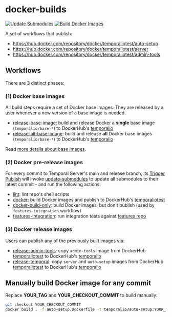 # docker-builds
[![Update Submodules](https://github.com/temporalio/docker-builds/actions/workflows/update-submodules.yml/badge.svg)](https://github.com/temporalio/docker-builds/actions/workflows/update-submodules.yml)
[![Build Docker Images](https://github.com/temporalio/docker-builds/actions/workflows/docker.yml/badge.svg)](https://github.com/temporalio/docker-builds/actions/workflows/docker.yml)

A set of workflows that publish:

- https://hub.docker.com/repository/docker/temporaliotest/auto-setup
- https://hub.docker.com/repository/docker/temporaliotest/server
- https://hub.docker.com/repository/docker/temporaliotest/admin-tools


## Workflows

There are 3 distinct phases:

### (1) Docker base images

All build steps require a set of Docker base images.
They are released by a user whenever a new version of a base image is needed.

* [release-base-image](./actions/workflows/release-base-image.yml):
  build and release Docker a **single** base image (`temporalio/base-*`) to DockerHub's [temporalio](https://hub.docker.com/u/temporalio)
* [release-all-base-image](./actions/workflows/release-all-base-image.yml):
  build and release **all** Docker base images (`temporalio/base-*`) to DockerHub's [temporalio](https://hub.docker.com/u/temporalio)

Read [more details about base images](./docker/base-images/README.md).

### (2) Docker pre-release images

For every commit to Temporal Server's main and release branch,
its [Trigger Publish](https://github.com/temporalio/temporal/blob/main/.github/workflows/trigger-publish.yml)
will invoke [update-submodules](./actions/workflows/update-submodules.yml)
to update all submodules to their latest commit - and run the following actions:

* [lint](./actions/workflows/lint.yml):
  lint repo's shell scripts
* [docker](./actions/workflows/docker.yml):
  build Docker images and publish to DockerHub's [temporaliotest](https://hub.docker.com/u/temporaliotest)
* [docker-build-only](./actions/workflows/docker-build-only.yml):
  build Docker images, but don't publish (used by `features-integration` workflow)
* [features-integration](./actions/workflows/features-integration.yml):
  run integration tests against [features repo](https://github.com/temporalio/features)

### (3) Docker release images

Users can publish any of the previously built images via:

* [release-admin-tools](./actions/workflows/release-admin-tools.yml):
  copy `admin-tools` image from DockerHub [temporaliotest](https://hub.docker.com/u/temporaliotest) to
  DockerHub's [temporalio](https://hub.docker.com/u/temporalio)
* [release-temporal](./actions/workflows/release-temporal.yml):
  copy `server` and `auto-setup` images from DockerHub [temporaliotest](https://hub.docker.com/u/temporaliotest) to
  DockerHub's [temporalio](https://hub.docker.com/u/temporalio)


## Manually build Docker image for any commit

Replace **YOUR_TAG** and **YOUR_CHECKOUT_COMMIT** to build manually:

```bash
git checkout YOUR_CHECKOUT_COMMIT
docker build . -f auto-setup.Dockerfile -t temporalio/auto-setup:YOUR_TAG
```
